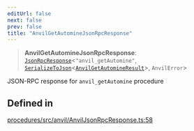 ```yaml
---
editUrl: false
next: false
prev: false
title: "AnvilGetAutomineJsonRpcResponse"
---
```


> **AnvilGetAutomineJsonRpcResponse**: [`JsonRpcResponse`](/reference/tevm/jsonrpc/type-aliases/jsonrpcresponse/)\<`"anvil_getAutomine"`, [`SerializeToJson`](/reference/tevm/procedures/type-aliases/serializetojson/)\<[`AnvilGetAutomineResult`](/reference/tevm/actions/type-aliases/anvilgetautomineresult/)\>, `AnvilError`\>

JSON-RPC response for `anvil_getAutomine` procedure

## Defined in

[procedures/src/anvil/AnvilJsonRpcResponse.ts:58](https://github.com/evmts/tevm-monorepo/blob/main/packages/procedures/src/anvil/AnvilJsonRpcResponse.ts#L58)
